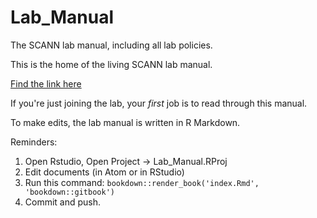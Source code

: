 # Lab_Manual
The SCANN lab manual, including all lab policies.

This is the home of the living SCANN lab manual.

[Find the link here](https://scann-lab.github.io/Lab_Manual/)

If you're just joining the lab, your *first* job is to read through this manual.

To make edits, the lab manual is written in R Markdown.

Reminders:
1. Open Rstudio, Open Project -> Lab_Manual.RProj
2. Edit documents (in Atom or in RStudio)
3. Run this command:
  `bookdown::render_book('index.Rmd', 'bookdown::gitbook')`
4. Commit and push. 
